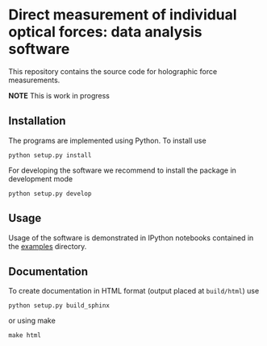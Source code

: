 # Direct measurement of individual optical forces: data analysis software

This repository contains the source code for holographic force measurements.

**NOTE** This is work in progress

## Installation

The programs are implemented using Python. To install use

    python setup.py install

For developing the software we recommend to install the package in development mode

    python setup.py develop


## Usage

Usage of the software is demonstrated in IPython notebooks contained in the [examples](examples) directory.

## Documentation

To create documentation in HTML format (output placed at `build/html`) use
	
	python setup.py build_sphinx 
	
or using make

	make html
